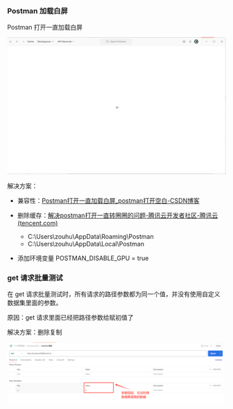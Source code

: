 ### Postman 加载白屏

Postman 打开一直加载白屏

![image-20240910100012778](images/image-20240910100012778.png)



解决方案：

- 兼容性：[Postman打开一直加载白屏_postman打开空白-CSDN博客](https://blog.csdn.net/qq_42605956/article/details/126069244)

- 删除缓存：[解决postman打开一直转圈圈的问题-腾讯云开发者社区-腾讯云 (tencent.com)](https://cloud.tencent.com/developer/article/2354417)
  - C:\Users\zouhu\AppData\Roaming\Postman
  - C:\Users\zouhu\AppData\Local\Postman

- 添加环境变量 POSTMAN_DISABLE_GPU = true







### get 请求批量测试

在 get 请求批量测试时，所有请求的路径参数都为同一个值，并没有使用自定义数据集里面的参数。

原因：get 请求里面已经把路径参数给赋初值了

解决方案：删除复制

![image-20240910163940134](images/image-20240910163940134.png)

